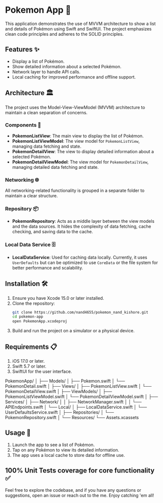 # Pokemon App 🐾

This application demonstrates the use of MVVM architecture to show a list and details of Pokémon using Swift and SwiftUI. The project emphasizes clean code principles and adheres to the SOLID principles.

## Features ✨
- Display a list of Pokémon.
- Show detailed information about a selected Pokémon.
- Network layer to handle API calls.
- Local caching for improved performance and offline support.

## Architecture 🏛️
The project uses the Model-View-ViewModel (MVVM) architecture to maintain a clean separation of concerns.

### Components 🧩
- **PokemonListView**: The main view to display the list of Pokémon.
- **PokemonListViewModel**: The view model for `PokemonListView`, managing data fetching and state.
- **PokemonDetailView**: The view to display detailed information about a selected Pokémon.
- **PokemonDetailViewModel**: The view model for `PokemonDetailView`, managing detailed data fetching and state.

### Networking 🌐
All networking-related functionality is grouped in a separate folder to maintain a clear structure.

### Repository 📦
- **PokemonRepository**: Acts as a middle layer between the view models and the data sources. It hides the complexity of data fetching, cache checking, and saving data to the cache.

### Local Data Service 🗄️
- **LocalDataService**: Used for caching data locally. Currently, it uses `UserDefaults` but can be optimized to use `CoreData` or the file system for better performance and scalability.

## Installation 🛠️
1. Ensure you have Xcode 15.0 or later installed.
2. Clone the repository:
   ```sh
   git clone https://github.com/nand4655/pokemon_nand_kishore.git
   cd pokemon-app
   open PokemonApp.xcodeproj
   ```
3. Build and run the project on a simulator or a physical device.

## Requirements 📋
1. iOS 17.0 or later.
2. Swift 5.7 or later.
3. SwiftUI for the user interface.

PokemonApp/
│
├── Models/
│   ├── Pokemon.swift
│   └── PokemonDetail.swift
│
├── Views/
│   ├── PokemonListView.swift
│   └── PokemonDetailView.swift
│
├── ViewModels/
│   ├── PokemonListViewModel.swift
│   └── PokemonDetailViewModel.swift
│
├── Services/
│   ├── Network/
│   │   ├── NetworkManager.swift
│   │   └── APIEndpoints.swift
│   └── Local/
│       ├── LocalDataService.swift
│       └── UserDefaultsService.swift
│
├── Repositories/
│   └── PokemonRepository.swift
│
└── Resources/
    └── Assets.xcassets
    
## Usage 🚀
1. Launch the app to see a list of Pokémon.
2. Tap on any Pokémon to view its detailed information.
3. The app uses a local cache to store data for offline use.

## 100% Unit Tests coverage for core functionality ✅

Feel free to explore the codebase, and if you have any questions or suggestions, open an issue or reach out to the me. Enjoy catching 'em all!
